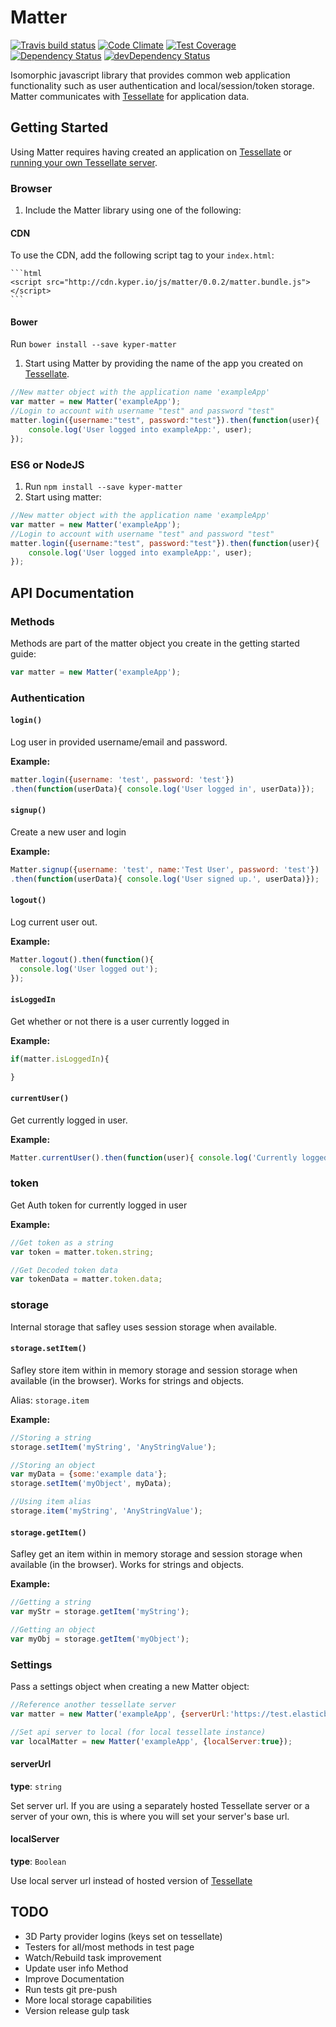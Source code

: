 # Matter

[![Travis build status](https://travis-ci.org/KyperTech/matter.svg?branch=master)](https://travis-ci.org/kypertech/matter)
[![Code Climate](https://codeclimate.com/github/KyperTech/matter/badges/gpa.svg)](https://codeclimate.com/github/kypertech/matter)
[![Test Coverage](https://codeclimate.com/github/KyperTech/matter/badges/coverage.svg)](https://codeclimate.com/github/KyperTech/matter)
[![Dependency Status](https://david-dm.org/kypertech/matter.svg)](https://david-dm.org/kypertech/matter)
[![devDependency Status](https://david-dm.org/kypertech/matter/dev-status.svg)](https://david-dm.org/kypertech/matter#info=devDependencies)

Isomorphic javascript library that provides common web application functionality such as user authentication and local/session/token storage. Matter communicates with [Tessellate](https://github.com/KyperTech/tessellate) for application data.

## Getting Started

Using Matter requires having created an application on [Tessellate](http://tessellate.elasticbeanstalk.com) or [running your own Tessellate server]().

### Browser
1. Include the Matter library using one of the following:
  
  #### CDN

  To use the CDN, add the following script tag to your `index.html`:
    
    ```html
    <script src="http://cdn.kyper.io/js/matter/0.0.2/matter.bundle.js"></script>
    ```
  #### Bower
  Run `bower install --save kyper-matter`

1. Start using Matter by providing the name of the app you created on [Tessellate](http://tessellate.elasticbeanstalk.com).

  ```javascript
  //New matter object with the application name 'exampleApp'
  var matter = new Matter('exampleApp');
  //Login to account with username "test" and password "test"
  matter.login({username:"test", password:"test"}).then(function(user){
      console.log('User logged into exampleApp:', user);
  });
  ```

### ES6 or NodeJS
1. Run `npm install --save kyper-matter`
2. Start using matter:
```javascript
//New matter object with the application name 'exampleApp'
var matter = new Matter('exampleApp');
//Login to account with username "test" and password "test"
matter.login({username:"test", password:"test"}).then(function(user){
    console.log('User logged into exampleApp:', user);
});
```

## API Documentation

### Methods
Methods are part of the matter object you create in the getting started guide:

```javascript
var matter = new Matter('exampleApp');
```
### Authentication

#### `login()`

Log user in provided username/email and password.

**Example:**
```javascript
matter.login({username: 'test', password: 'test'})
.then(function(userData){ console.log('User logged in', userData)});
```

#### `signup()`

Create a new user and login

**Example:**
```javascript
Matter.signup({username: 'test', name:'Test User', password: 'test'})
.then(function(userData){ console.log('User signed up.', userData)});
```
#### `logout()`

Log current user out.

**Example:**
```javascript
Matter.logout().then(function(){ 
  console.log('User logged out');
});
```

#### `isLoggedIn`

Get whether or not there is a user currently logged in

**Example:**
```javascript
if(matter.isLoggedIn){

}
```

#### `currentUser()`

Get currently logged in user.

**Example:**
```javascript
Matter.currentUser().then(function(user){ console.log('Currently logged in user:', user)});
```


### token
Get Auth token for currently logged in user

**Example:**
```javascript
//Get token as a string
var token = matter.token.string;

//Get Decoded token data
var tokenData = matter.token.data;

```

### storage

Internal storage that safley uses session storage when available.

#### `storage.setItem()`

Safley store item within in memory storage and session storage when available (in the browser). Works for strings and objects.

Alias: `storage.item`

**Example:**

```javascript
//Storing a string
storage.setItem('myString', 'AnyStringValue');

//Storing an object
var myData = {some:'example data'};
storage.setItem('myObject', myData);

//Using item alias
storage.item('myString', 'AnyStringValue');

```
#### `storage.getItem()`

Safley get an item within in memory storage and session storage when available (in the browser). Works for strings and objects.

**Example:**

```javascript
//Getting a string
var myStr = storage.getItem('myString');

//Getting an object
var myObj = storage.getItem('myObject');
```

### Settings
Pass a settings object when creating a new Matter object:

```javascript
//Reference another tessellate server
var matter = new Matter('exampleApp', {serverUrl:'https://test.elasticbeanstalk.com'});

//Set api server to local (for local tessellate instance)
var localMatter = new Matter('exampleApp', {localServer:true});

```
#### serverUrl
**type**: `string`

Set server url. If you are using a separately hosted Tessellate server or a server of your own, this is where you will set your server's base url.

#### localServer 
**type**: `Boolean`

Use local server url instead of hosted version of [Tessellate](http://tessellate.elasticbeanstalk.com)


## TODO
* 3D Party provider logins (keys set on tessellate)
* Testers for all/most methods in test page
* Watch/Rebuild task improvement
* Update user info Method
* Improve Documentation
* Run tests git pre-push
* More local storage capabilities
* Version release gulp task

